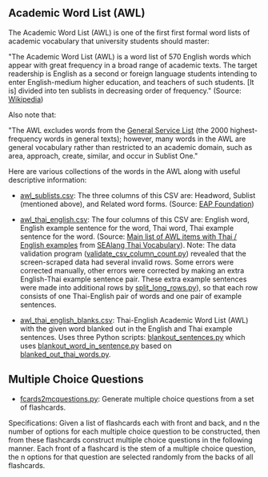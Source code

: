 ## Academic Word List (AWL) 

The Academic Word List (AWL) is one of the first first formal word lists of academic vocabulary that university students should master: 

"The Academic Word List (AWL) is a word list of 570 English words which appear with great frequency in a broad range of academic texts. 
The target readership is English as a second or foreign language students intending to enter English-medium higher education, and teachers of such students. 
[It is] divided into ten sublists in decreasing order of frequency." (Source: [Wikipedia](https://en.wikipedia.org/wiki/Academic_Word_List)) 

Also note that: 

"The AWL excludes words from the [General Service List](https://en.wikipedia.org/wiki/General_Service_List) (the 2000 highest-frequency words in general texts); however, many words in the AWL are general vocabulary rather than restricted to an academic domain, such as area, approach, create, similar, and occur in Sublist One." 

Here are various collections of the words in the AWL along with useful descriptive information:

- [awl_sublists.csv](https://github.com/jonfernq/Flashcard-Data/blob/main/Academic-Word-List/awl_sublists.csv): The three columns of this CSV are: Headword, Sublist (mentioned above), and Related word forms. (Source: [EAP Foundation](https://www.eapfoundation.com/vocab/academic/awllists/)) 

- [awl_thai_english.csv](https://github.com/jonfernq/Flashcard-Data/blob/main/Academic-Word-List/awl_thai_english.csv): The four columns of this CSV are: English word, English example sentence for the word, Thai word, 
Thai example sentence for the word. (Source: [Main list of AWL items with Thai / English examples](http://www.sealang.net/thai/vocabulary/awl-2.htm) from [SEAlang Thai Vocabulary](http://sealang.net/thai/vocabulary/)). Note: The data validation program ([validate_csv_column_count.py](https://github.com/jonfernq/Flashcard-Data/blob/main/Academic-Word-List/validate_csv_column_count.py)) revealed that the screen-scraped data had several invalid rows. Some errors were corrected manually, other errors were corrected by making an extra English-Thai example sentence pair. These extra example sentences were made into additional rows by [split_long_rows.py](https://github.com/jonfernq/Flashcard-Data/blob/main/Academic-Word-List/split_long_rows.py)), so that each row consists of one Thai-English pair of words and one pair of example sentences.

- [awl_thai_english_blanks.csv](https://github.com/jonfernq/Flashcard-Data/blob/main/Academic-Word-List/awl_thai_english_blanks.csv): Thai-English Academic Word List (AWL) with the given word blanked out in the English and Thai example sentences. Uses three Python scripts: [blankout_sentences.py](https://github.com/jonfernq/Flashcard-Data/blob/main/Academic-Word-List/blankout_sentences.py) which uses [blankout_word_in_sentence.py](https://github.com/jonfernq/Flashcard-Data/blob/main/Academic-Word-List/blankout_word_in_sentence.py) based on [blanked_out_thai_words.py](https://github.com/jonfernq/Flashcard-Data/blob/main/Academic-Word-List/blanked_out_thai_words.py).

## Multiple Choice Questions

- [fcards2mcquestions.py](https://github.com/jonfernq/Flashcard-Data/blob/main/Academic-Word-List/fcards2mcquestions.py): Generate multiple choice questions from a set of flashcards. 

Specifications: Given a list of flashcards each with front and back, and n the number of options for each multiple choice question to be constructed, then from these flashcards construct multiple choice questions in the following manner. Each front of a flashcard is the stem of a multiple choice question, the n options for that question are selected randomly from the backs of all flashcards. 

